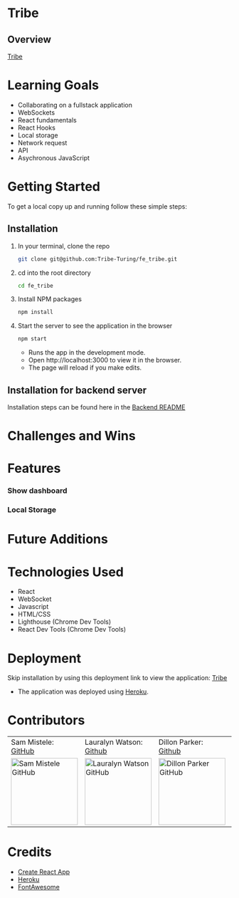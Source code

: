 # Tribe

## Overview

[Tribe](https://fe-tribe.herokuapp.com/)

# Learning Goals
- Collaborating on a fullstack application
- WebSockets
- React fundamentals
- React Hooks
- Local storage
- Network request
- API
- Asychronous JavaScript

# Getting Started
To get a local copy up and running follow these simple steps:

## Installation

1. In your terminal, clone the repo
   ```sh
   git clone git@github.com:Tribe-Turing/fe_tribe.git
   ```
2. cd into the root directory
   ```sh
   cd fe_tribe
   ```
3. Install NPM packages
   ```sh
   npm install
   ```
4. Start the server to see the application in the browser
   ```sh
   npm start
   ```
   - Runs the app in the development mode.
   - Open http://localhost:3000 to view it in the browser.
   - The page will reload if you make edits.

## Installation for backend server
Installation steps can be found here in the [Backend README](https://github.com/Tribe-Turing/be_tribe#readme)

# Challenges and Wins

# Features

### Show dashboard

### Local Storage

# Future Additions

# Technologies Used
- React
- WebSocket
- Javascript
- HTML/CSS
- Lighthouse (Chrome Dev Tools)
- React Dev Tools (Chrome Dev Tools)

# Deployment
Skip installation by using this deployment link to view the application: [Tribe](https://fe-tribe.herokuapp.com/)
- The application was deployed using [Heroku](https://www.heroku.com/).

# Contributors
<table>
    <tr>
<!--         <td> Sam Ivari: <a href="https://github.com/samivari">GitHub</td> -->
        <td> Sam Mistele: <a href="https://github.com/SamusMist">GitHub</td>
<!--         <td> Gunnar Sorensen: <a href="https://github.com/glsorensen">GitHub</td> -->
<!--         <td> Eldridge Turambi: <a href="https://github.com/Eldridge-Turambi">Github</td> -->
        <td> Lauralyn Watson: <a href="https://github.com/lswatson16">Github</td>
        <td> Dillon Parker: <a href="https://github.com/Prkr93">Github</td>
        <td> Andrew Musselman: <a href="https://github.com/Andrew-Musselman">Github</td>
        <td> Rory Magee: <a href="https://github.com/roryemagee1">Github</td>
    </tr>
<!--  <td><img src="https://avatars.githubusercontent.com/u/87387139?v=4" alt="Sam Ivari GitHub" -->
<!--  width="150" height="auto" /></td> -->
 <td><img src="https://avatars.githubusercontent.com/u/89484102?v=4" alt="Sam Mistele GitHub"
 width="150" height="auto" /></td>
<!--  <td><img src="https://avatars.githubusercontent.com/u/81265307?v=4" alt="Gunnar Sorensen GitHub" -->
<!--  width="150" height="auto" /></td> -->
<!--  <td><img src="https://avatars.githubusercontent.com/u/87398716?v=4" alt="Eldridge Turambi GitHub" -->
<!--  width="150" height="auto" /></td> -->
 <td><img src="https://avatars.githubusercontent.com/u/93230374?v=4" alt="Lauralyn Watson GitHub"
 width="150" height="auto" /></td>
 <td><img src="https://avatars.githubusercontent.com/u/90285348?v=4" alt="Dillon Parker GitHub"
 width="150" height="auto" /></td>
 <td><img src="https://avatars.githubusercontent.com/u/92277979?v=4" alt="Andrew Musselman GitHub"
 width="150" height="auto" /></td>
 <td><img src="https://avatars.githubusercontent.com/u/92283709?v=4" alt="Rory Magee GitHub"
 width="150" height="auto" /></td>
</table>

# Credits
- [Create React App](https://create-react-app.dev/)
- [Heroku](https://www.heroku.com/)
- [FontAwesome](https://fontawesome.com/)
